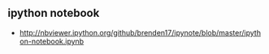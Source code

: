 ## ipython notebook

* http://nbviewer.ipython.org/github/brenden17/ipynote/blob/master/ipython-notebook.ipynb

